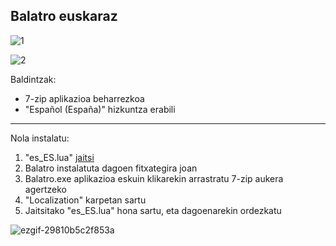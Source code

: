 ## Balatro euskaraz

![1](https://github.com/user-attachments/assets/841def8e-ebc0-48ce-bad5-fd8cac106d82)

![2](https://github.com/user-attachments/assets/fc3890c8-0df0-4a20-b998-41c652e5cefc)


Baldintzak:
* 7-zip aplikazioa beharrezkoa
* "Español (España)" hizkuntza erabili

_____________________________________________________________________________________________________________________

Nola instalatu:
1. "es_ES.lua" [jaitsi](https://drive.google.com/file/d/1j2kTKX_hfq-d-2Gz5gFHqpbFPtLnXltd/view?usp=sharing)
2. Balatro instalatuta dagoen fitxategira joan
3. Balatro.exe aplikazioa eskuin klikarekin arrastratu 7-zip aukera agertzeko
4. "Localization" karpetan sartu
5. Jaitsitako "es_ES.lua" hona sartu, eta dagoenarekin ordezkatu

![ezgif-29810b5c2f853a](https://github.com/user-attachments/assets/120ea39b-f9b9-424d-9afa-9d8037dc2331)
